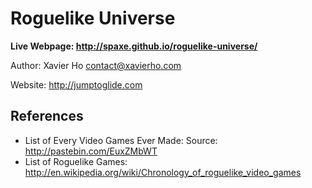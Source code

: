 # Roguelike Universe

**Live Webpage: http://spaxe.github.io/roguelike-universe/**

Author: Xavier Ho <contact@xavierho.com>

Website: http://jumptoglide.com

## References
 * List of Every Video Games Ever Made: Source: http://pastebin.com/EuxZMbWT
 * List of Roguelike Games: http://en.wikipedia.org/wiki/Chronology_of_roguelike_video_games
